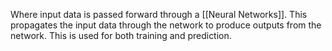 Where input data is passed forward through a [[Neural Networks]]. This propagates the input data through the network to produce outputs from the network. This is used for both training and prediction.